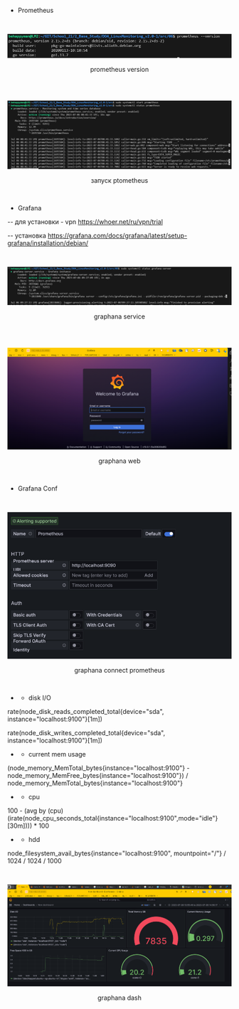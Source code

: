 - Prometheus

<center>
<br>

![prometheus](./img/1.PNG)

prometheus version

<br>
</center>

<center>
<br>

![prometheus status](./img/2.PNG)

запуск ptometheus

<br>
</center>

- Grafana

-- для установки - vpn https://whoer.net/ru/vpn/trial

-- установка https://grafana.com/docs/grafana/latest/setup-grafana/installation/debian/

<center>
<br>

![graphana](./img/3.PNG)

graphana service

<br>
</center>

<center>
<br>

![graphana](./img/4.PNG)

graphana web

<br>
</center>

- Grafana Conf


<center>
<br>

![graphana_connect](./img/5.PNG)

graphana connect prometheus

<br>
</center>

- - disk I/O 

rate(node_disk_reads_completed_total{device="sda", instance="localhost:9100"}[1m])

rate(node_disk_writes_completed_total{device="sda", instance="localhost:9100"}[1m])

- - current mem usage

(node_memory_MemTotal_bytes{instance="localhost:9100"} - node_memory_MemFree_bytes{instance="localhost:9100"}) / node_memory_MemTotal_bytes{instance="localhost:9100"}

- - cpu

100 - (avg by (cpu)(irate(node_cpu_seconds_total{instance="localhost:9100",mode="idle"}[30m]))) * 100

- - hdd

node_filesystem_avail_bytes{instance="localhost:9100", mountpoint="/"} / 1024 / 1024 / 1000

<center>
<br>

![graphana_connect](./img/6.PNG)

graphana dash

<br>
</center>